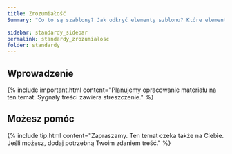 ```yaml
---
title: Zrozumiałość
Summary: "Co to są szablony? Jak odkryć elementy szblonu? Które elementy szablonu oceniać? Kryteria oceny dostępności szablonu "

sidebar: standardy_sidebar
permalink: standardy_zrozumialosc
folder: standardy
---
```


## Wprowadzenie

{% include important.html content="Planujemy opracowanie materiału na ten temat. Sygnały treści zawiera streszczenie." %}

## Możesz pomóc

{% include tip.html content="Zapraszamy. Ten temat czeka także na Ciebie. Jeśli możesz, dodaj potrzebną Twoim zdaniem treść." %}


   





